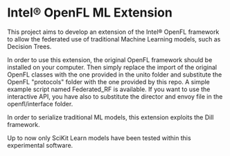 # Intel&reg; OpenFL ML Extension

This project aims to develop an extension of the Intel&reg; OpenFL framework to allow the federated use of traditional
Machine Learning models, such as Decision Trees.

In order to use this extension, the original OpenFL framework should be installed on your computer. Then simply replace
the import of the original OpenFL classes with the one provided in the unito folder and substitute the OpenFL
"protocols" folder with the one provided by this repo. A simple example script named Federated_RF is available.
If you want to use the interactive API, you have also to substitute the director and envoy file in the openfl/interface 
folder.

In order to serialize traditional ML models, this extension exploits the Dill framework.

Up to now only SciKit Learn models have been tested within this experimental software.
